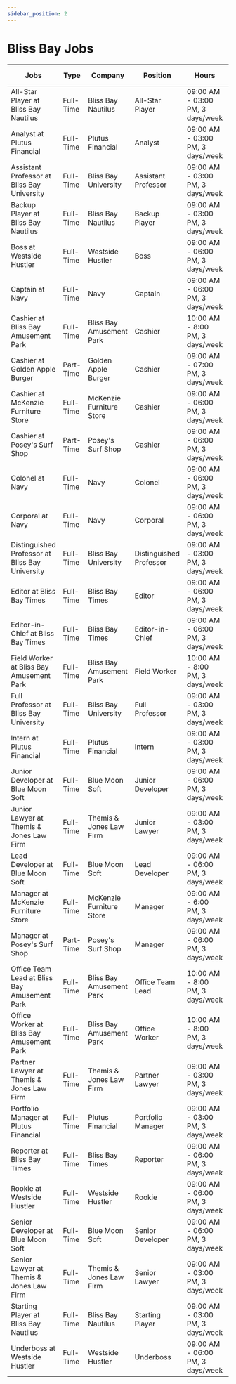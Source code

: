 ```yaml
---
sidebar_position: 2
---
```


# Bliss Bay Jobs

| Jobs                                            | Type      | Company                  | Position                | Hours                            | Pay (Meow) | \# Available |
| ----------------------------------------------- | --------- | ------------------------ | ----------------------- | -------------------------------- | ---------- | ------------ |
| All-Star Player at Bliss Bay Nautilus           | Full-Time | Bliss Bay Nautilus       | All-Star Player         | 09:00 AM - 03:00 PM, 3 days/week | 1998       | 1            |
| Analyst at Plutus Financial                     | Full-Time | Plutus Financial         | Analyst                 | 09:00 AM - 03:00 PM, 3 days/week | 900        | 3            |
| Assistant Professor at Bliss Bay University     | Full-Time | Bliss Bay University     | Assistant Professor     | 09:00 AM - 03:00 PM, 3 days/week | 342        | 6            |
| Backup Player at Bliss Bay Nautilus             | Full-Time | Bliss Bay Nautilus       | Backup Player           | 09:00 AM - 03:00 PM, 3 days/week | 264        | 6            |
| Boss at Westside Hustler                        | Full-Time | Westside Hustler         | Boss                    | 09:00 AM - 06:00 PM, 3 days/week | 2169       | 1            |
| Captain at Navy                                 | Full-Time | Navy                     | Captain                 | 09:00 AM - 06:00 PM, 3 days/week | 675        | 3            |
| Cashier at Bliss Bay Amusement Park             | Full-Time | Bliss Bay Amusement Park | Cashier                 | 10:00 AM - 8:00 PM, 3 days/week  | 310        | 2            |
| Cashier at Golden Apple Burger                  | Part-Time | Golden Apple Burger      | Cashier                 | 09:00 AM - 07:00 PM, 3 days/week | 270        | 2            |
| Cashier at McKenzie Furniture Store             | Full-Time | McKenzie Furniture Store | Cashier                 | 09:00 AM - 06:00 PM, 3 days/week | 360        | 2            |
| Cashier at Posey's Surf Shop                    | Part-Time | Posey's Surf Shop        | Cashier                 | 09:00 AM - 06:00 PM, 3 days/week | 360        | 1            |
| Colonel at Navy                                 | Full-Time | Navy                     | Colonel                 | 09:00 AM - 06:00 PM, 3 days/week | 1827       | 1            |
| Corporal at Navy                                | Full-Time | Navy                     | Corporal                | 09:00 AM - 06:00 PM, 3 days/week | 279        | 6            |
| Distinguished Professor at Bliss Bay University | Full-Time | Bliss Bay University     | Distinguished Professor | 09:00 AM - 03:00 PM, 3 days/week | 1920       | 1            |
| Editor at Bliss Bay Times                       | Full-Time | Bliss Bay Times          | Editor                  | 09:00 AM - 06:00 PM, 3 days/week | 765        | 3            |
| Editor-in-Chief at Bliss Bay Times              | Full-Time | Bliss Bay Times          | Editor-in-Chief         | 09:00 AM - 06:00 PM, 3 days/week | 1665       | 1            |
| Field Worker at Bliss Bay Amusement Park        | Full-Time | Bliss Bay Amusement Park | Field Worker            | 10:00 AM - 8:00 PM, 3 days/week  | 760        | 3            |
| Full Professor at Bliss Bay University          | Full-Time | Bliss Bay University     | Full Professor          | 09:00 AM - 03:00 PM, 3 days/week | 930        | 3            |
| Intern at Plutus Financial                      | Full-Time | Plutus Financial         | Intern                  | 09:00 AM - 03:00 PM, 3 days/week | 378        | 6            |
| Junior Developer at Blue Moon Soft              | Full-Time | Blue Moon Soft           | Junior Developer        | 09:00 AM - 06:00 PM, 3 days/week | 414        | 6            |
| Junior Lawyer at Themis & Jones Law Firm        | Full-Time | Themis & Jones Law Firm  | Junior Lawyer           | 09:00 AM - 03:00 PM, 3 days/week | 450        | 6            |
| Lead Developer at Blue Moon Soft                | Full-Time | Blue Moon Soft           | Lead Developer          | 09:00 AM - 06:00 PM, 3 days/week | 1845       | 3            |
| Manager at McKenzie Furniture Store             | Full-Time | McKenzie Furniture Store | Manager                 | 09:00 AM - 6:00 PM, 3 days/week  | 918        | 1            |
| Manager at Posey's Surf Shop                    | Part-Time | Posey's Surf Shop        | Manager                 | 09:00 AM - 06:00 PM, 3 days/week | 918        | 1            |
| Office Team Lead at Bliss Bay Amusement Park    | Full-Time | Bliss Bay Amusement Park | Office Team Lead        | 10:00 AM - 8:00 PM, 3 days/week  | 1550       | 2            |
| Office Worker at Bliss Bay Amusement Park       | Full-Time | Bliss Bay Amusement Park | Office Worker           | 10:00 AM - 8:00 PM, 3 days/week  | 380        | 4            |
| Partner Lawyer at Themis & Jones Law Firm       | Full-Time | Themis & Jones Law Firm  | Partner Lawyer          | 09:00 AM - 03:00 PM, 3 days/week | 2040       | 1            |
| Portfolio Manager at Plutus Financial           | Full-Time | Plutus Financial         | Portfolio Manager       | 09:00 AM - 03:00 PM, 3 days/week | 1881       | 1            |
| Reporter at Bliss Bay Times                     | Full-Time | Bliss Bay Times          | Reporter                | 09:00 AM - 06:00 PM, 3 days/week | 405        | 6            |
| Rookie at Westside Hustler                      | Full-Time | Westside Hustler         | Rookie                  | 09:00 AM - 06:00 PM, 3 days/week | 360        | 6            |
| Senior Developer at Blue Moon Soft              | Full-Time | Blue Moon Soft           | Senior Developer        | 09:00 AM - 06:00 PM, 3 days/week | 999        | 3            |
| Senior Lawyer at Themis & Jones Law Firm        | Full-Time | Themis & Jones Law Firm  | Senior Lawyer           | 09:00 AM - 03:00 PM, 3 days/week | 1164       | 3            |
| Starting Player at Bliss Bay Nautilus           | Full-Time | Bliss Bay Nautilus       | Starting Player         | 09:00 AM - 03:00 PM, 3 days/week | 864        | 3            |
| Underboss at Westside Hustler                   | Full-Time | Westside Hustler         | Underboss               | 09:00 AM - 06:00 PM, 3 days/week | 666        | 3            |